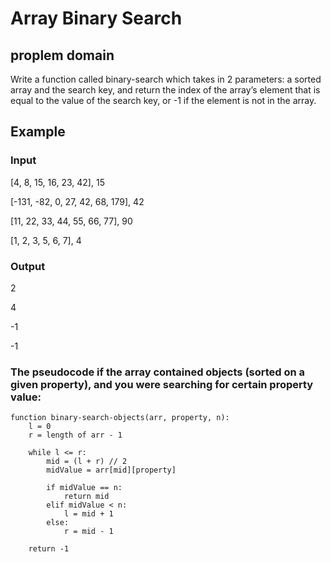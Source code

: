 # Array Binary Search

## proplem domain
Write a function called binary-search which takes in 2 parameters: a sorted array and the search key, and return the index of the array’s element that is equal to the value of the search key, or -1 if the element is not in the array.

## Example

### Input
[4, 8, 15, 16, 23, 42], 15

[-131, -82, 0, 27, 42, 68, 179], 42

[11, 22, 33, 44, 55, 66, 77], 90

[1, 2, 3, 5, 6, 7], 4

### Output
2

4

-1

-1


### The pseudocode if the array contained objects (sorted on a given property), and you were searching for certain property value:

```
function binary-search-objects(arr, property, n):
    l = 0
    r = length of arr - 1

    while l <= r:
        mid = (l + r) // 2
        midValue = arr[mid][property] 

        if midValue == n:
            return mid
        elif midValue < n:
            l = mid + 1
        else:
            r = mid - 1

    return -1

```